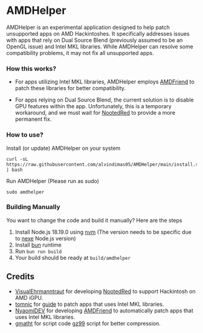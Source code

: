 # AMDHelper

AMDHelper is an experimental application designed to help patch unsupported apps on AMD Hackintoshes.
It specifically addresses issues with apps that rely on Dual Source Blend
(previously assumed to be an OpenGL issue) and Intel MKL libraries.
While AMDHelper can resolve some compatibility problems, it may not fix all unsupported apps.

### How this works?
- For apps utilizing Intel MKL libraries, AMDHelper employs [AMDFriend](https://github.com/NyaomiDEV/AMDFriend) to patch these libraries for better compatibility.

- For apps relying on Dual Source Blend, the current solution is to disable GPU features within the app.
Unfortunately, this is a temporary workaround, and we must wait for [NootedRed](https://github.com/ChefKissInc/NootedRed) to provide a more permanent fix.

### How to use?

Install (or update) AMDHelper on your system 
```
curl -sL https://raw.githubusercontent.com/alvindimas05/AMDHelper/main/install.sh | bash
```

Run AMDHelper (Please run as sudo)
```
sudo amdhelper
```

### Building Manually

You want to change the code and build it manually? Here are the steps
1. Install Node.js 18.19.0 using [nvm](https://github.com/nvm-sh/nvm?tab=readme-ov-file#install--update-script)
(The version needs to be specific due to [nexe](https://github.com/nexe/nexe) Node.js version)
2. Install [bun](https://bun.sh/) runtime
3. Run ```bun run build```
4. Your build should be ready at ```build/amdhelper```

## Credits
- [VisualEhrmanntraut](https://github.com/VisualEhrmanntraut) for developing [NootedRed](https://github.com/ChefKissInc/NootedRed)
to support Hackintosh on AMD iGPU.
- [tomnic](https://macos86.it/profile/69-tomnic/) for [guide](https://macos86.it/topic/5489-tutorial-for-patching-binaries-for-amd-hackintosh-compatibility/)
to patch apps that uses Intel MKL libraries.
- [NyaomiDEV](https://github.com/NyaomiDEV) for developing [AMDFriend](https://github.com/NyaomiDEV/AMDFriend)
to automatically patch apps that uses Intel MKL libraries.
- [gmatht](https://github.com/gmatht) for script code [gz99](https://github.com/gmatht/joshell/blob/master/scripts/gz99)
script for better compression.
